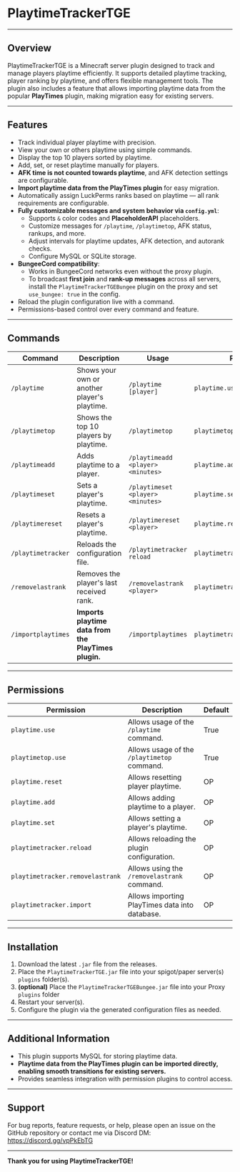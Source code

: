 # PlaytimeTrackerTGE

---

## Overview

PlaytimeTrackerTGE is a Minecraft server plugin designed to track and manage players playtime efficiently. It supports detailed playtime tracking, player ranking by playtime, and offers flexible management tools. The plugin also includes a feature that allows importing playtime data from the popular **PlayTimes** plugin, making migration easy for existing servers.

---

## Features

- Track individual player playtime with precision.
- View your own or others playtime using simple commands.
- Display the top 10 players sorted by playtime.
- Add, set, or reset playtime manually for players.
- **AFK time is not counted towards playtime**, and AFK detection settings are configurable.
- **Import playtime data from the PlayTimes plugin** for easy migration.
- Automatically assign LuckPerms ranks based on playtime — all rank requirements are configurable.
- **Fully customizable messages and system behavior via `config.yml`**:
  - Supports `&` color codes and **PlaceholderAPI** placeholders.
  - Customize messages for `/playtime`, `/playtimetop`, AFK status, rankups, and more.
  - Adjust intervals for playtime updates, AFK detection, and autorank checks.
  - Configure MySQL or SQLite storage.
- **BungeeCord compatibility**:
  - Works in BungeeCord networks even without the proxy plugin.
  - To broadcast **first join** and **rank-up messages** across all servers, install the `PlaytimeTrackerTGEBungee` plugin on the proxy and set `use_bungee: true` in the config.
- Reload the plugin configuration live with a command.
- Permissions-based control over every command and feature.

---

## Commands

| Command           | Description                                   | Usage                           | Permission                     |
|-------------------|-----------------------------------------------|---------------------------------|-------------------------------|
| `/playtime`       | Shows your own or another player's playtime. | `/playtime [player]`            | `playtime.use`                 |
| `/playtimetop`    | Shows the top 10 players by playtime.         | `/playtimetop`                  | `playtimetop.use`              |
| `/playtimeadd`    | Adds playtime to a player.                     | `/playtimeadd <player> <minutes>` | `playtime.add`              |
| `/playtimeset`    | Sets a player's playtime.                     | `/playtimeset <player> <minutes>` | `playtime.set`              |
| `/playtimereset`  | Resets a player's playtime.                   | `/playtimereset <player>`       | `playtime.reset`               |
| `/playtimetracker`| Reloads the configuration file.               | `/playtimetracker reload`       | `playtimetracker.reload`       |
| `/removelastrank` | Removes the player's last received rank.      | `/removelastrank <player>`      | `playtimetracker.removelastrank` |
| `/importplaytimes`| **Imports playtime data from the PlayTimes plugin.** | `/importplaytimes`         | `playtimetracker.import`       |

---

## Permissions

| Permission                      | Description                                  | Default  |
|--------------------------------|----------------------------------------------|----------|
| `playtime.use`                 | Allows usage of the `/playtime` command.     | True     |
| `playtimetop.use`              | Allows usage of the `/playtimetop` command.  | True     |
| `playtime.reset`               | Allows resetting player playtime.            | OP       |
| `playtime.add`                 | Allows adding playtime to a player.          | OP       |
| `playtime.set`                 | Allows setting a player's playtime.          | OP       |
| `playtimetracker.reload`       | Allows reloading the plugin configuration.   | OP       |
| `playtimetracker.removelastrank` | Allows using the `/removelastrank` command.| OP       |
| `playtimetracker.import`       | Allows importing PlayTimes data into database.| OP      |

---

## Installation

1. Download the latest `.jar` file from the releases.
2. Place the `PlaytimeTrackerTGE.jar` file into your spigot/paper server(s) `plugins` folder(s).
3.  **(optional)** Place the `PlaytimeTrackerTGEBungee.jar` file into your Proxy `plugins` folder
4. Restart your server(s).
5. Configure the plugin via the generated configuration files as needed.

---

## Additional Information

- This plugin supports MySQL for storing playtime data.
- **Playtime data from the PlayTimes plugin can be imported directly, enabling smooth transitions for existing servers.**
- Provides seamless integration with permission plugins to control access.

---

## Support

For bug reports, feature requests, or help, please open an issue on the GitHub repository or contact me via Discord DM: https://discord.gg/vpPkEbTG

---

**Thank you for using PlaytimeTrackerTGE!**
